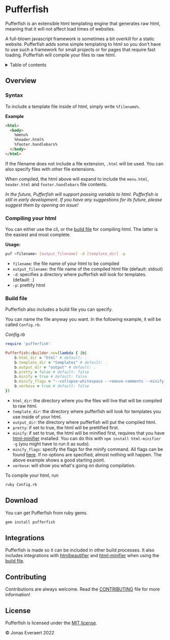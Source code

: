 # Pufferfish

Pufferfish is an extensible html templating engine that generates raw html, meaning that it will not affect load times of websites.

A full-blown javascript framework is sometimes a bit overkill for a static website. Pufferfish adds some simple templating to html so you don't have to use such a framework for small projects or for pages that require fast loading. Pufferfish will compile your files to raw html.

<details>
    <summary>Table of contents</summary>

- [Overview](#overview)
    - [Syntax](#syntax)
    - [Compiling html](#compiling-your-html)
    - [Build file](#build-file)
- [Download](#download)
- [Integrations](#integrations)
- [Contributing](#contributing)
- [License](#license)
</details>

## Overview
### Syntax
To include a template file inside of html, simply write `%filename%`.

**Example**
```html
<html>
  <body>
    %menu%
    %header.html%
    %footer.handlebars%
  </body>
</html>
```

If the filename does not include a file extension, `.html` will be used. You can also specify files with other file extensions.

When compiled, the html above will expand to include the `menu.html`, `header.html` and `footer.handlebars` file contents.

*In the future, Pufferfish will support passing variabls to html. Pufferfish is still in early development. If you have any suggestions for its future, please suggest them by opening an issue!*

### Compiling your html
You can either use the cli, or the [build file](#build-file) for compiling html. The latter is the easiest and most complete.

**Usage:**
```bash
puf <filename> [output_filename] -d [template_dir] -p
```

- `filename`: the file name of your html to be compiled
- `output_filename`: the file name of the compiled html file (default: stdout)
- `-d`: specifies a directory where pufferfish will look for templates. (default: .)
- `-p`: prettify html

### Build file
Pufferfish also includes a build file you can specify.

You can name the file anyway you want. In the following example, it will be called `Config.rb`.

*Config.rb*
```ruby
require 'pufferfish'

Pufferfish::Builder.new(lambda { |b|
    b.html_dir = "html" # default: .
    b.template_dir = "templates" # default: .
    b.output_dir = "output" # default: .
    b.pretty = false # default: false
    b.minify = true # default: false
    b.minify_flags = "--collapse-whitespace --remove-comments --minify-css true --minify-js true --case-sensitive" # default: ""
    b.verbose = true # default: false
})
```

- `html_dir`: the directory where you the files will live that will be compiled to raw html.
- `template_dir`: the directory where pufferfish will look for templates you use inside of your html.
- `output_dir`: the directory where pufferfish will put the compiled html.
- `pretty`: if set to true, the html will be prettified first.
- `minify`: if set to true, the html will be minified first, requires that you have [html-minifier](https://github.com/kangax/html-minifier) installed. You can do this with `npm install html-minifier -g` (you might have to run it as sudo).
- `minify_flags`: specify the flags for the minify command. All flags can be found [here](https://github.com/kangax/html-minifier). If no options are specified, almost nothing will happen. The above example shows a good starting point.
- `verbose`: will show you what's going on during compilation.

To compile your html, run
```bash
ruby Config.rb
```

## Download
You can get Pufferfish from ruby gems.
```bash
gem install pufferfish
```


## Integrations
Pufferfish is made so it can be included in other build processes. It also includes integrations with [htmlbeautifier](https://github.com/threedaymonk/htmlbeautifier) and [html-minifier](https://github.com/kangax/html-minifier) when using the [build file](#build-file).

## Contributing
Contributions are always welcome. Read the [CONTRIBUTING](CONTRIBUTING.md) file for more information!

## License
Pufferfish is licensed under the [MIT license](LICENSE).

© Jonas Everaert 2022